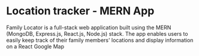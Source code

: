 # Location tracker - MERN App
Family Locator is a full-stack web application built using the MERN (MongoDB, Express.js, React.js, Node.js) stack. The app enables users to easily keep track of their family members' locations and display information on a React Google Map

